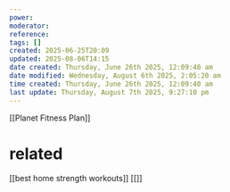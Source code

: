 ```yaml
---
power: 
moderator: 
reference: 
tags: []
created: 2025-06-25T20:09
updated: 2025-08-06T14:15
date created: Thursday, June 26th 2025, 12:09:40 am
date modified: Wednesday, August 6th 2025, 2:05:20 am
time created: Thursday, June 26th 2025, 12:09:40 am
last update: Thursday, August 7th 2025, 9:27:10 pm
---
```

[[Planet Fitness Plan]]
# related
[[best home strength workouts]]
[[]]
